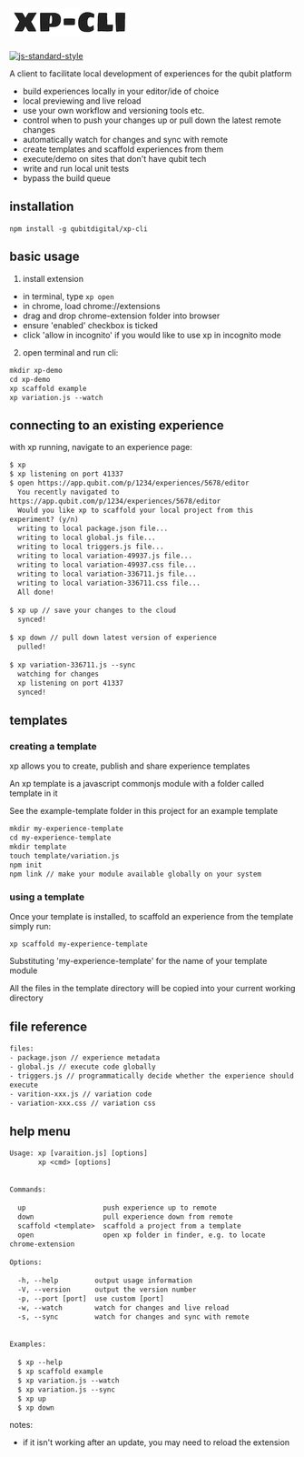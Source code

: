 # ![xp-logo](./logo.png)

[![js-standard-style](https://img.shields.io/badge/code%20style-standard-brightgreen.svg)](http://standardjs.com/)

A client to facilitate local development of experiences for the qubit platform

- build experiences locally in your editor/ide of choice
- local previewing and live reload
- use your own workflow and versioning tools etc.
- control when to push your changes up or pull down the latest remote changes
- automatically watch for changes and sync with remote
- create templates and scaffold experiences from them
- execute/demo on sites that don't have qubit tech
- write and run local unit tests
- bypass the build queue

## installation
```
npm install -g qubitdigital/xp-cli
```

## basic usage
1. install extension
  - in terminal, type ``` xp open ```
  - in chrome, load chrome://extensions
  - drag and drop chrome-extension folder into browser
  - ensure 'enabled' checkbox is ticked
  - click 'allow in incognito' if you would like to use xp in incognito mode
2. open terminal and run cli:
```
mkdir xp-demo
cd xp-demo
xp scaffold example
xp variation.js --watch
```

## connecting to an existing experience
with xp running, navigate to an experience page:
```
$ xp
$ xp listening on port 41337
$ open https://app.qubit.com/p/1234/experiences/5678/editor
  You recently navigated to https://app.qubit.com/p/1234/experiences/5678/editor
  Would you like xp to scaffold your local project from this experiment? (y/n)
  writing to local package.json file...
  writing to local global.js file...
  writing to local triggers.js file...
  writing to local variation-49937.js file...
  writing to local variation-49937.css file...
  writing to local variation-336711.js file...
  writing to local variation-336711.css file...
  All done!

$ xp up // save your changes to the cloud
  synced!

$ xp down // pull down latest version of experience
  pulled!

$ xp variation-336711.js --sync
  watching for changes
  xp listening on port 41337
  synced!
```
## templates

### creating a template
xp allows you to create, publish and share experience templates

An xp template is a javascript commonjs module with a folder called template in it

See the example-template folder in this project for an example template

```
mkdir my-experience-template
cd my-experience-template
mkdir template
touch template/variation.js
npm init
npm link // make your module available globally on your system
```

### using a template
Once your template is installed, to scaffold an experience from the template simply run:
```
xp scaffold my-experience-template
```
Substituting 'my-experience-template' for the name of your template module

All the files in the template directory will be copied into your current working directory

## file reference
```
files:
- package.json // experience metadata
- global.js // execute code globally
- triggers.js // programmatically decide whether the experience should execute
- varition-xxx.js // variation code
- variation-xxx.css // variation css
```

## help menu
```
Usage: xp [varaition.js] [options]
       xp <cmd> [options]


Commands:

  up                   push experience up to remote
  down                 pull experience down from remote
  scaffold <template>  scaffold a project from a template
  open                 open xp folder in finder, e.g. to locate chrome-extension

Options:

  -h, --help         output usage information
  -V, --version      output the version number
  -p, --port [port]  use custom [port]
  -w, --watch        watch for changes and live reload
  -s, --sync         watch for changes and sync with remote


Examples:

  $ xp --help
  $ xp scaffold example
  $ xp variation.js --watch
  $ xp variation.js --sync
  $ xp up
  $ xp down
```

notes:
- if it isn't working after an update, you may need to reload the extension
